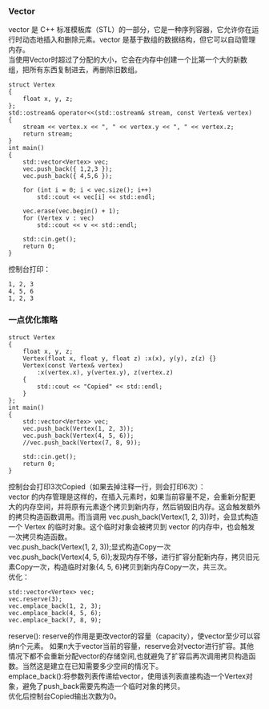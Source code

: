 ### Vector
vector 是 C++ 标准模板库（STL）的一部分，它是一种序列容器，它允许你在运行时动态地插入和删除元素。vector 是基于数组的数据结构，但它可以自动管理内存。  
当使用Vector时超过了分配的大小，它会在内存中创建一个比第一个大的新数组，把所有东西复制进去，再删除旧数组。
```
struct Vertex
{
	float x, y, z;
};
std::ostream& operator<<(std::ostream& stream, const Vertex& vertex)
{
	stream << vertex.x << ", " << vertex.y << ", " << vertex.z;
	return stream;
}
int main()
{
	std::vector<Vertex> vec;
	vec.push_back({ 1,2,3 });
	vec.push_back({ 4,5,6 });

	for (int i = 0; i < vec.size(); i++)
		std::cout << vec[i] << std::endl;

	vec.erase(vec.begin() + 1);
	for (Vertex v : vec)
		std::cout << v << std::endl;

	std::cin.get();
	return 0;
}
```
控制台打印：
```
1, 2, 3
4, 5, 6
1, 2, 3
```
### 一点优化策略
```
struct Vertex
{
	float x, y, z;
	Vertex(float x, float y, float z) :x(x), y(y), z(z) {}
	Vertex(const Vertex& vertex)
		:x(vertex.x), y(vertex.y), z(vertex.z)
	{
		std::cout << "Copied" << std::endl;
	}
};
int main()
{
	std::vector<Vertex> vec;
	vec.push_back(Vertex(1, 2, 3));
    vec.push_back(Vertex(4, 5, 6));
    //vec.push_back(Vertex(7, 8, 9));

	std::cin.get();
	return 0;
}
```
控制台会打印3次Copied（如果去掉注释一行，则会打印6次）：  
vector 的内存管理是这样的，在插入元素时，如果当前容量不足，会重新分配更大的内存空间，并将原有元素逐个拷贝到新内存，然后销毁旧内存。这会触发额外的拷贝构造函数调用。而当调用 vec.push_back(Vertex(1, 2, 3))时，会显式构造一个 Vertex 的临时对象。这个临时对象会被拷贝到 vector 的内存中，也会触发一次拷贝构造函数。  
vec.push_back(Vertex(1, 2, 3));显式构造Copy一次  
vec.push_back(Vertex(4, 5, 6));发现内存不够，进行扩容分配新内存，拷贝旧元素Copy一次，构造临时对象{4, 5, 6}拷贝到新内存Copy一次，共三次。  
优化：
```
std::vector<Vertex> vec;
vec.reserve(3);
vec.emplace_back(1, 2, 3);
vec.emplace_back(4, 5, 6);
vec.emplace_back(7, 8, 9);
```
reserve(): reserve的作用是更改vector的容量（capacity），使vector至少可以容纳n个元素。
如果n大于vector当前的容量，reserve会对vector进行扩容。其他情况下都不会重新分配vector的存储空间,也就避免了扩容后再次调用拷贝构造函数。当然这是建立在已知需要多少空间的情况下。  
emplace_back():将参数列表传递给vector，使用该列表直接构造一个Vertex对象，避免了push_back需要先构造一个临时对象的拷贝。  
优化后控制台Copied输出次数为0。
